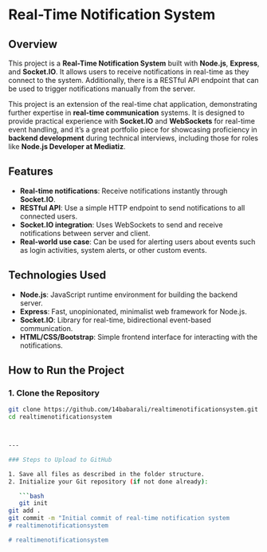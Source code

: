 # Real-Time Notification System

## Overview

This project is a **Real-Time Notification System** built with **Node.js**, **Express**, and **Socket.IO**. It allows users to receive notifications in real-time as they connect to the system. Additionally, there is a RESTful API endpoint that can be used to trigger notifications manually from the server.

This project is an extension of the real-time chat application, demonstrating further expertise in **real-time communication** systems. It is designed to provide practical experience with **Socket.IO** and **WebSockets** for real-time event handling, and it’s a great portfolio piece for showcasing proficiency in **backend development** during technical interviews, including those for roles like **Node.js Developer at Mediatiz**.

## Features

- **Real-time notifications**: Receive notifications instantly through **Socket.IO**.
- **RESTful API**: Use a simple HTTP endpoint to send notifications to all connected users.
- **Socket.IO integration**: Uses WebSockets to send and receive notifications between server and client.
- **Real-world use case**: Can be used for alerting users about events such as login activities, system alerts, or other custom events.
  
## Technologies Used

- **Node.js**: JavaScript runtime environment for building the backend server.
- **Express**: Fast, unopinionated, minimalist web framework for Node.js.
- **Socket.IO**: Library for real-time, bidirectional event-based communication.
- **HTML/CSS/Bootstrap**: Simple frontend interface for interacting with the notifications.
  

## How to Run the Project

### 1. Clone the Repository

```bash
git clone https://github.com/14babarali/realtimenotificationsystem.git
cd realtimenotificationsystem



---

### Steps to Upload to GitHub

1. Save all files as described in the folder structure.
2. Initialize your Git repository (if not done already):

   ```bash
   git init
git add .
git commit -m "Initial commit of real-time notification system
#   r e a l t i m e n o t i f i c a t i o n s y s t e m  
 #   r e a l t i m e n o t i f i c a t i o n s y s t e m  
 